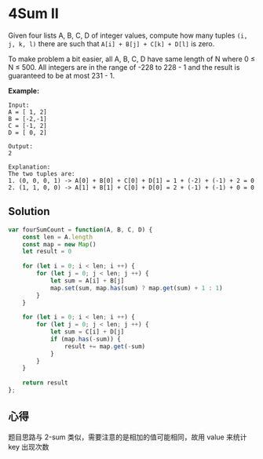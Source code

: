 



# 4Sum Ⅱ

Given four lists A, B, C, D of integer values, compute how many tuples `(i, j, k, l)` there are such that `A[i] + B[j] + C[k] + D[l]` is zero.

To make problem a bit easier, all A, B, C, D have same length of N where 0 ≤ N ≤ 500. All integers are in the range of -228 to 228 - 1 and the result is guaranteed to be at most 231 - 1.

**Example:**

```
Input:
A = [ 1, 2]
B = [-2,-1]
C = [-1, 2]
D = [ 0, 2]

Output:
2

Explanation:
The two tuples are:
1. (0, 0, 0, 1) -> A[0] + B[0] + C[0] + D[1] = 1 + (-2) + (-1) + 2 = 0
2. (1, 1, 0, 0) -> A[1] + B[1] + C[0] + D[0] = 2 + (-1) + (-1) + 0 = 0
```

## Solution

```javascript
var fourSumCount = function(A, B, C, D) {
    const len = A.length
    const map = new Map()
    let result = 0
    
    for (let i = 0; i < len; i ++) {
        for (let j = 0; j < len; j ++) {
            let sum = A[i] + B[j]
            map.set(sum, map.has(sum) ? map.get(sum) + 1 : 1)
        }
    }
    
    for (let i = 0; i < len; i ++) {
        for (let j = 0; j < len; j ++) {
            let sum = C[i] + D[j]
            if (map.has(-sum)) {
                result += map.get(-sum)
            }
        }
    }
    
    return result
};
```

## 心得

题目思路与 2-sum 类似，需要注意的是相加的值可能相同，故用 value 来统计 key 出现次数